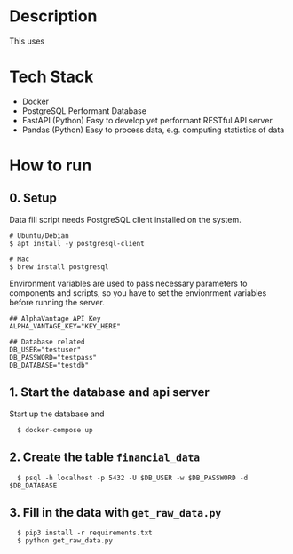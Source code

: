 # Description

This uses 

# Tech Stack
- Docker
- PostgreSQL
  Performant Database
- FastAPI (Python)
  Easy to develop yet performant RESTful API server.
- Pandas (Python)
  Easy to process data, e.g. computing statistics of data
  


# How to run
## 0. Setup
Data fill script needs PostgreSQL client installed on the system.
```
# Ubuntu/Debian
$ apt install -y postgresql-client

# Mac
$ brew install postgresql
```

Environment variables are used to pass necessary parameters to components and scripts, so you have to set the envionrment variables before running the server.
```
## AlphaVantage API Key
ALPHA_VANTAGE_KEY="KEY_HERE"

## Database related
DB_USER="testuser"
DB_PASSWORD="testpass"
DB_DATABASE="testdb"

```

## 1. Start the database and api server
Start up the database and 

```
  $ docker-compose up
```

## 2. Create the table `financial_data`
```
  $ psql -h localhost -p 5432 -U $DB_USER -w $DB_PASSWORD -d $DB_DATABASE
```

## 3. Fill in the data with `get_raw_data.py`
```
  $ pip3 install -r requirements.txt
  $ python get_raw_data.py
```
